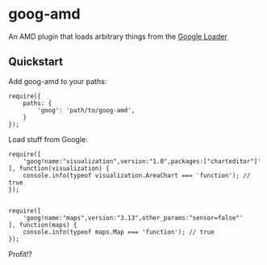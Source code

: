 # goog-amd

An AMD plugin that loads arbitrary things from the [Google Loader](https://developers.google.com/loader/)

## Quickstart
Add goog-amd to your paths:

    require({
        paths: {
            'goog': 'path/to/goog-amd',
        }
    });

Load stuff from Google:

    require([
        'goog!name:"visualization",version:"1.0",packages:["charteditor"]'
    ], function(visualization) {
        console.info(typeof visualization.AreaChart === 'function'); // true
    });


    require([
        'goog!name:"maps",version:"3.13",other_params:"sensor=false"'
    ], function(maps) {
        console.info(typeof maps.Map === 'function'); // true
    });

Profit!?


